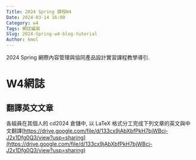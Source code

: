 ```yaml
---
Title: 2024 Spring 課程W4
Date: 2024-03-14 16:00
Category: w4
Tags: 網誌編寫
Slug: 2024-Spring-w4-blog-tutorial
Author: kmol
---
```


2024 Spring 網際內容管理與協同產品設計實習課程教學導引.

<!-- PELICAN_END_SUMMARY -->
# W4網誌
## 翻譯英文文章
各組員在其個人的 cd2024 倉儲中, 以 LaTeX 格式分工完成下列文章的英文與中文翻譯[https://drive.google.com/file/d/133cx9jAbXbfPkH7bjWBcj-J2x1Dfg0Q3/view?usp=sharing](https://drive.google.com/file/d/133cx9jAbXbfPkH7bjWBcj-J2x1Dfg0Q3/view?usp=sharing)
